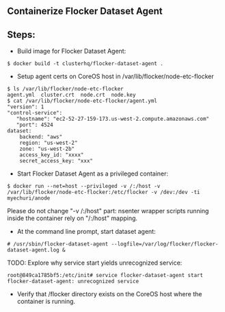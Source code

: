 ## Containerize Flocker Dataset Agent


## Steps:

 * Build image for Flocker Dataset Agent:

```
$ docker build -t clusterhq/flocker-dataset-agent .
```

 * Setup  agent certs on CoreOS host in /var/lib/flocker/node-etc-flocker

```
$ ls /var/lib/flocker/node-etc-flocker
agent.yml  cluster.crt  node.crt  node.key
$ cat /var/lib/flocker/node-etc-flocker/agent.yml 
"version": 1
"control-service":
   "hostname": "ec2-52-27-159-173.us-west-2.compute.amazonaws.com"
   "port": 4524
dataset:
    backend: "aws"
    region: "us-west-2"
    zone: "us-west-2b"
    access_key_id: "xxxx"
    secret_access_key: "xxx"
```

 * Start Flocker Dataset Agent as a privileged container:

```
$ docker run --net=host --privileged -v /:/host -v /var/lib/flocker/node-etc-flocker:/etc/flocker -v /dev:/dev -ti myechuri/anode
```

Please do not change "-v /:/host" part: nsenter wrapper scripts running inside the container rely on "/:/host" mapping.

 * At the command line prompt, start dataset agent:

```
# /usr/sbin/flocker-dataset-agent --logfile=/var/log/flocker/flocker-dataset-agent.log &

```

TODO: Explore why service start yields unrecognized service:

```
root@849ca1785bf5:/etc/init# service flocker-dataset-agent start
flocker-dataset-agent: unrecognized service
```
 * Verify that /flocker directory exists on the CoreOS host where the container is running.
